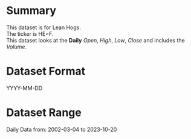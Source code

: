 # Summary

This dataset is for Lean Hogs.      
The ticker is HE=F.    
This dataset looks at the **Daily** _Open_, _High_, _Low_, _Close_ and includes the _Volume_.    


# Dataset Format  

YYYY-MM-DD    

# Dataset Range  

Daily Data from: 2002-03-04 to 2023-10-20      

